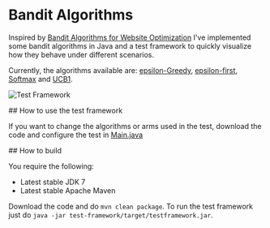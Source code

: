# Bandit Algorithms

Inspired by [Bandit Algorithms for Website Optimization](http://shop.oreilly.com/product/0636920027393.do) I've implemented some bandit algorithms in Java and a test framework to quickly visualize how they behave under different scenarios.

Currently, the algorithms available are: [epsilon-Greedy](https://github.com/danisola/bandit/blob/master/algorithms/src/main/java/com/danisola/bandit/EpsilonGreedyAlgorithm.java), [epsilon-first](https://github.com/danisola/bandit/blob/master/algorithms/src/main/java/com/danisola/bandit/EpsilonFirstAlgorithm.java), [Softmax](https://github.com/danisola/bandit/blob/master/algorithms/src/main/java/com/danisola/bandit/SoftmaxAlgorithm.java) and [UCB1](https://github.com/danisola/bandit/blob/master/algorithms/src/main/java/com/danisola/bandit/Ucb1Algorithm.java). 

![Test Framework](http://danisola.github.io/bandit/imgs/test-framework.png)


## How to use the test framework

If you want to change the algorithms or arms used in the test, download the code and configure the test in [Main.java](https://github.com/danisola/bandit/blob/master/test-framework/src/main/java/com/danisola/bandit/testframework/Main.java)


## How to build

You require the following:

* Latest stable  JDK 7
* Latest stable Apache Maven

Download the code and do `mvn clean package`. To run the test framework just do `java -jar test-framework/target/testframework.jar`.